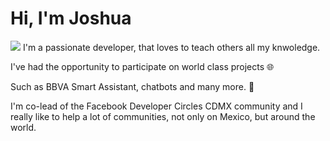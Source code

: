 
# Hi, I'm Joshua 


**![](https://github.com/JoshuaPCruz/JoshuaPCruz/blob/master/Encabezado_Github_Profile.gif)**
I'm a passionate developer, that loves to teach others all my knwoledge.

I've had the opportunity to participate on world class projects :globe_with_meridians:

Such as BBVA Smart Assistant, chatbots and many more. :robot:

I'm co-lead of the Facebook Developer Circles CDMX community and I really like to help a lot of communities, not only on Mexico, but around the world. 
